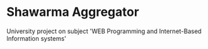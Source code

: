 # Shawarma Aggregator
University project on subject 'WEB Programming and Internet-Based Information systems'
